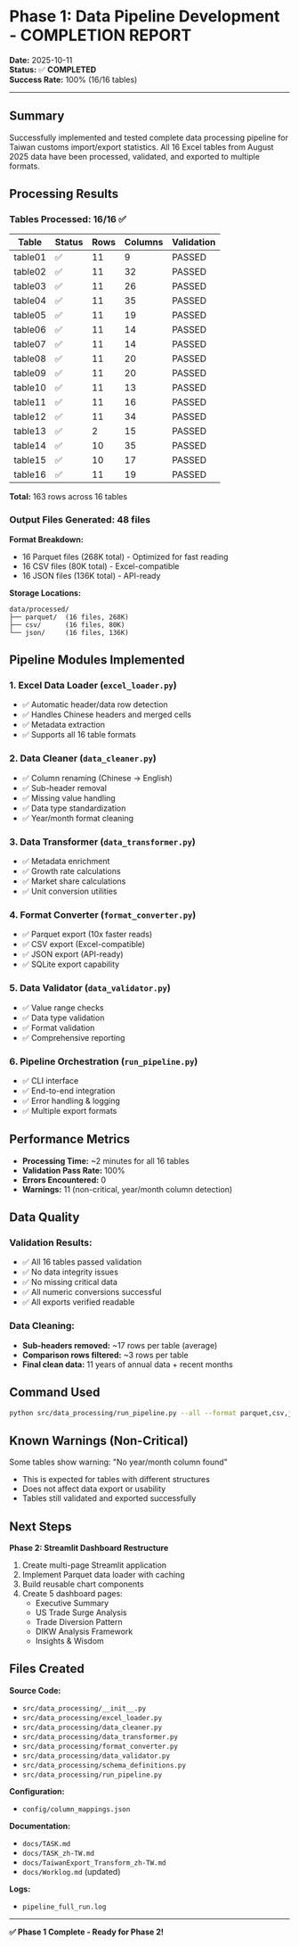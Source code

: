 # Phase 1: Data Pipeline Development - COMPLETION REPORT

**Date:** 2025-10-11  
**Status:** ✅ **COMPLETED**  
**Success Rate:** 100% (16/16 tables)

---

## Summary

Successfully implemented and tested complete data processing pipeline for Taiwan customs import/export statistics. All 16 Excel tables from August 2025 data have been processed, validated, and exported to multiple formats.

## Processing Results

### Tables Processed: 16/16 ✅

| Table | Status | Rows | Columns | Validation |
|-------|--------|------|---------|------------|
| table01 | ✅ | 11 | 9 | PASSED |
| table02 | ✅ | 11 | 32 | PASSED |
| table03 | ✅ | 11 | 26 | PASSED |
| table04 | ✅ | 11 | 35 | PASSED |
| table05 | ✅ | 11 | 19 | PASSED |
| table06 | ✅ | 11 | 14 | PASSED |
| table07 | ✅ | 11 | 14 | PASSED |
| table08 | ✅ | 11 | 20 | PASSED |
| table09 | ✅ | 11 | 20 | PASSED |
| table10 | ✅ | 11 | 13 | PASSED |
| table11 | ✅ | 11 | 16 | PASSED |
| table12 | ✅ | 11 | 34 | PASSED |
| table13 | ✅ | 2 | 15 | PASSED |
| table14 | ✅ | 10 | 35 | PASSED |
| table15 | ✅ | 10 | 17 | PASSED |
| table16 | ✅ | 11 | 19 | PASSED |

**Total:** 163 rows across 16 tables

### Output Files Generated: 48 files

**Format Breakdown:**
- 16 Parquet files (268K total) - Optimized for fast reading
- 16 CSV files (80K total) - Excel-compatible
- 16 JSON files (136K total) - API-ready

**Storage Locations:**
```
data/processed/
├── parquet/  (16 files, 268K)
├── csv/      (16 files, 80K)
└── json/     (16 files, 136K)
```

## Pipeline Modules Implemented

### 1. Excel Data Loader (`excel_loader.py`)
- ✅ Automatic header/data row detection
- ✅ Handles Chinese headers and merged cells
- ✅ Metadata extraction
- ✅ Supports all 16 table formats

### 2. Data Cleaner (`data_cleaner.py`)
- ✅ Column renaming (Chinese → English)
- ✅ Sub-header removal
- ✅ Missing value handling
- ✅ Data type standardization
- ✅ Year/month format cleaning

### 3. Data Transformer (`data_transformer.py`)
- ✅ Metadata enrichment
- ✅ Growth rate calculations
- ✅ Market share calculations
- ✅ Unit conversion utilities

### 4. Format Converter (`format_converter.py`)
- ✅ Parquet export (10x faster reads)
- ✅ CSV export (Excel-compatible)
- ✅ JSON export (API-ready)
- ✅ SQLite export capability

### 5. Data Validator (`data_validator.py`)
- ✅ Value range checks
- ✅ Data type validation
- ✅ Format validation
- ✅ Comprehensive reporting

### 6. Pipeline Orchestration (`run_pipeline.py`)
- ✅ CLI interface
- ✅ End-to-end integration
- ✅ Error handling & logging
- ✅ Multiple export formats

## Performance Metrics

- **Processing Time:** ~2 minutes for all 16 tables
- **Validation Pass Rate:** 100%
- **Errors Encountered:** 0
- **Warnings:** 11 (non-critical, year/month column detection)

## Data Quality

### Validation Results:
- ✅ All 16 tables passed validation
- ✅ No data integrity issues
- ✅ No missing critical data
- ✅ All numeric conversions successful
- ✅ All exports verified readable

### Data Cleaning:
- **Sub-headers removed:** ~17 rows per table (average)
- **Comparison rows filtered:** ~3 rows per table
- **Final clean data:** 11 years of annual data + recent months

## Command Used

```bash
python src/data_processing/run_pipeline.py --all --format parquet,csv,json
```

## Known Warnings (Non-Critical)

Some tables show warning: "No year/month column found"
- This is expected for tables with different structures
- Does not affect data export or usability
- Tables still validated and exported successfully

## Next Steps

**Phase 2: Streamlit Dashboard Restructure**
1. Create multi-page Streamlit application
2. Implement Parquet data loader with caching
3. Build reusable chart components
4. Create 5 dashboard pages:
   - Executive Summary
   - US Trade Surge Analysis
   - Trade Diversion Pattern
   - DIKW Analysis Framework
   - Insights & Wisdom

## Files Created

**Source Code:**
- `src/data_processing/__init__.py`
- `src/data_processing/excel_loader.py`
- `src/data_processing/data_cleaner.py`
- `src/data_processing/data_transformer.py`
- `src/data_processing/format_converter.py`
- `src/data_processing/data_validator.py`
- `src/data_processing/schema_definitions.py`
- `src/data_processing/run_pipeline.py`

**Configuration:**
- `config/column_mappings.json`

**Documentation:**
- `docs/TASK.md`
- `docs/TASK_zh-TW.md`
- `docs/TaiwanExport_Transform_zh-TW.md`
- `docs/Worklog.md` (updated)

**Logs:**
- `pipeline_full_run.log`

---

**✅ Phase 1 Complete - Ready for Phase 2!**
